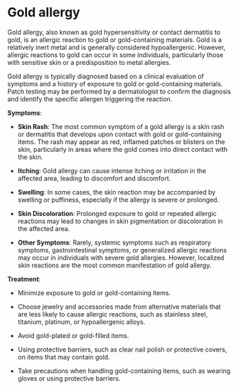 # Gold allergy

Gold allergy, also known as gold hypersensitivity or contact dermatitis to gold, is an allergic reaction to gold or gold-containing materials. Gold is a relatively inert metal and is generally considered hypoallergenic. However, allergic reactions to gold can occur in some individuals, particularly those with sensitive skin or a predisposition to metal allergies.

Gold allergy is typically diagnosed based on a clinical evaluation of symptoms and a history of exposure to gold or gold-containing materials. Patch testing may be performed by a dermatologist to confirm the diagnosis and identify the specific allergen triggering the reaction.

**Symptoms**:

* **Skin Rash**: The most common symptom of a gold allergy is a skin rash or dermatitis that develops upon contact with gold or gold-containing items. The rash may appear as red, inflamed patches or blisters on the skin, particularly in areas where the gold comes into direct contact with the skin.

* **Itching**: Gold allergy can cause intense itching or irritation in the affected area, leading to discomfort and discomfort.

* **Swelling**: In some cases, the skin reaction may be accompanied by swelling or puffiness, especially if the allergy is severe or prolonged.

* **Skin Discoloration**: Prolonged exposure to gold or repeated allergic reactions may lead to changes in skin pigmentation or discoloration in the affected area.

* **Other Symptoms**: Rarely, systemic symptoms such as respiratory symptoms, gastrointestinal symptoms, or generalized allergic reactions may occur in individuals with severe gold allergies. However, localized skin reactions are the most common manifestation of gold allergy.

**Treatment**:

* Minimize exposure to gold or gold-containing items.

* Choose jewelry and accessories made from alternative materials that are less likely to cause allergic reactions, such as stainless steel, titanium, platinum, or hypoallergenic alloys.

* Avoid gold-plated or gold-filled items.

* Using protective barriers, such as clear nail polish or protective covers, on items that may contain gold.

* Take precautions when handling gold-containing items, such as wearing gloves or using protective barriers.
